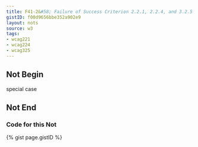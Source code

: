 ```yaml
---
title: F41-2&#58; Failure of Success Criterion 2.2.1, 2.2.4, and 3.2.5 due to using meta refresh with a time-out
gistID: f00d9656bbe352a902e9
layout: nots
source: w3
tags:
- wcag221
- wcag224
- wcag325
---
```


<h2 aria-describedby="{{ page.gistID }}">Not Begin</h2>
<div class="rendered-not">
special case
</div> <!-- rendered-not -->

<h2 aria-describedby="{{ page.gistID }}">Not End</h2>

<h3 aria-describedby="{{ page.gistID }}">Code for this Not</h3>
{% gist page.gistID %}